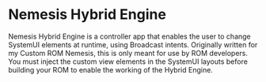 # Nemesis Hybrid Engine

Nemesis Hybrid Engine is a controller app that enables the user to change SystemUI elements at runtime, using Broadcast intents. Originally written for my Custom ROM Nemesis, this is only meant for use by ROM developers. You must inject the custom view elements in the SystemUI layouts before building your ROM to enable the working of the Hybrid Engine.
